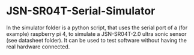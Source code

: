 # JSN-SR04T-Serial-Simulator

In the simulator folder is a python script, that uses the serial port of a (for example) raspberry pi 4, to simulate a JSN-SR04T-2.0 ultra sonic sensor (see datasheet folder). It can be used to test software without having the real hardware connected.
